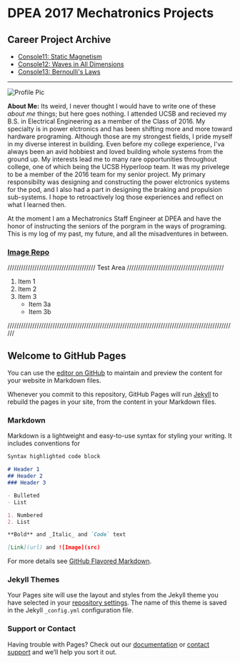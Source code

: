 # DPEA 2017 Mechatronics Projects

## Career Project Archive

   * [Console11: Static Magnetism](https://terrencetran.github.io/Console11)
   * [Console12: Waves in All Dimensions](https://terrencetran.github.io/Console12)
   * [Console13: Bernoulli's Laws](https://terrencetran.github.io/Console13)
   
___

![Profile Pic](https://scontent.xx.fbcdn.net/v/t1.0-9/13466181_1201866233165391_1053054156639927898_n.jpg?oh=6560185a9e2083ea203ee18a590dd9f0&oe=594004E2)

**About Me:** Its weird, I never thought I would have to write one of these *about me* things; but here goes nothing.
I attended UCSB and recieved my B.S. in Electrical Engineering as a member of the Class of 2016. My specialty is in power elctronics and has been shifting more and more toward hardware programing. Although those are my strongest fields, I pride myself in my diverse interest in building. Even before my college experience, I'va always been an avid hobbiest and loved building whole systems from the ground up. My interests lead me to many rare opportunities throughout college, one of which being the UCSB Hyperloop team. It was my privelege to be a member of the 2016 team for my senior project. My primary responsibilty was designing and constructing the power elctronics systems for the pod, and I also had a part in designing the braking and propulsion sub-systems. I hope to retroactively log those experiences and reflect on what I learned then.

At the moment I am a Mechatronics Staff Engineer at DPEA and have the honor of instructing the seniors of the porgram in the ways of programing. This is my log of my past, my future, and all the misadventures in between. 

### [Image Repo](https://terrencetran.github.io/imageRepo)

///////////////////////////////////////      Test Area     ///////////////////////////////////////////

1. Item 1
2. Item 2
3. Item 3
   * Item 3a
   * Item 3b
   
//////////////////////////////////////////////////////////////////////////////////////////////////////

## Welcome to GitHub Pages

You can use the [editor on GitHub](https://github.com/TerrenceTran/TerrenceTran.github.io/edit/master/index.md) to maintain and preview the content for your website in Markdown files.

Whenever you commit to this repository, GitHub Pages will run [Jekyll](https://jekyllrb.com/) to rebuild the pages in your site, from the content in your Markdown files.

### Markdown

Markdown is a lightweight and easy-to-use syntax for styling your writing. It includes conventions for

```markdown
Syntax highlighted code block

# Header 1
## Header 2
### Header 3

- Bulleted
- List

1. Numbered
2. List

**Bold** and _Italic_ and `Code` text

[Link](url) and ![Image](src)
```

For more details see [GitHub Flavored Markdown](https://guides.github.com/features/mastering-markdown/).

### Jekyll Themes

Your Pages site will use the layout and styles from the Jekyll theme you have selected in your [repository settings](https://github.com/TerrenceTran/TerrenceTran.github.io/settings). The name of this theme is saved in the Jekyll `_config.yml` configuration file.

### Support or Contact

Having trouble with Pages? Check out our [documentation](https://help.github.com/categories/github-pages-basics/) or [contact support](https://github.com/contact) and we’ll help you sort it out.
